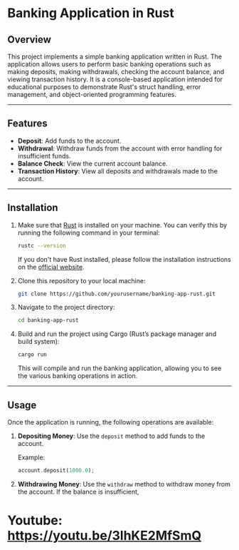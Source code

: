 # Banking Application in Rust

## Overview

This project implements a simple banking application written in Rust. The application allows users to perform basic banking operations such as making deposits, making withdrawals, checking the account balance, and viewing transaction history. It is a console-based application intended for educational purposes to demonstrate Rust's struct handling, error management, and object-oriented programming features.

---

## Features

- **Deposit**: Add funds to the account.
- **Withdrawal**: Withdraw funds from the account with error handling for insufficient funds.
- **Balance Check**: View the current account balance.
- **Transaction History**: View all deposits and withdrawals made to the account.

---

## Installation

1. Make sure that [Rust](https://www.rust-lang.org/) is installed on your machine. You can verify this by running the following command in your terminal:

    ```bash
    rustc --version
    ```

    If you don't have Rust installed, please follow the installation instructions on the [official website](https://www.rust-lang.org/tools/install).

2. Clone this repository to your local machine:

    ```bash
    git clone https://github.com/yourusername/banking-app-rust.git
    ```

3. Navigate to the project directory:

    ```bash
    cd banking-app-rust
    ```

4. Build and run the project using Cargo (Rust’s package manager and build system):

    ```bash
    cargo run
    ```

    This will compile and run the banking application, allowing you to see the various banking operations in action.

---

## Usage

Once the application is running, the following operations are available:

1. **Depositing Money**: Use the `deposit` method to add funds to the account.

    Example:
    ```rust
    account.deposit(1000.0);
    ```

2. **Withdrawing Money**: Use the `withdraw` method to withdraw money from the account. If the balance is insufficient,

# Youtube: https://youtu.be/3lhKE2MfSmQ
